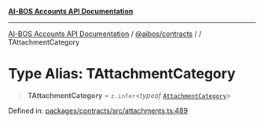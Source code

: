 [**AI-BOS Accounts API Documentation**](../../../README.md)

***

[AI-BOS Accounts API Documentation](../../../README.md) / [@aibos/contracts](../README.md) / [](../README.md) / TAttachmentCategory

# Type Alias: TAttachmentCategory

> **TAttachmentCategory** = `z.infer`\<*typeof* [`AttachmentCategory`](../variables/AttachmentCategory.md)\>

Defined in: [packages/contracts/src/attachments.ts:489](https://github.com/pohlai88/accounts/blob/48103fb36d28b2b9bfb33472b6de2f719773cde9/packages/contracts/src/attachments.ts#L489)
